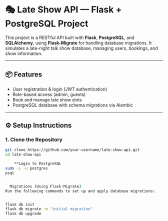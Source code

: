 # 🎭 Late Show API — Flask + PostgreSQL Project

This project is a RESTful API built with **Flask**, **PostgreSQL**, and **SQLAlchemy**, using **Flask-Migrate** for handling database migrations. It simulates a late-night talk show database, managing users, bookings, and show information.

---

## 📦 Features

- User registration & login (JWT authentication)
- Role-based access (admin, guests)
- Book and manage late show slots
- PostgreSQL database with schema migrations via Alembic

---

## ⚙️ Setup Instructions

### 1. Clone the Repository

```bash
git clone https://github.com/your-username/late-show-api.git
cd late-show-api

    **Login to PostgreSQL
sudo -i -u postgres
psql


  Migrations (Using Flask-Migrate)
Run the following commands to set up and apply database migrations:


flask db init
flask db migrate -m "initial migration"
flask db upgrade